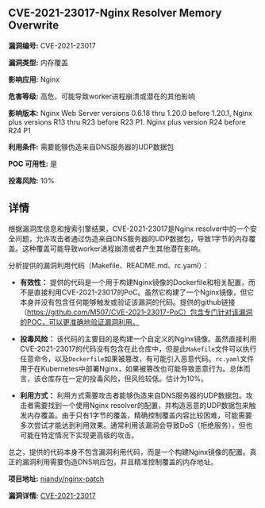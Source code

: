 ## CVE-2021-23017-Nginx Resolver Memory Overwrite

**漏洞编号:** CVE-2021-23017

**漏洞类型:** 内存覆盖

**影响应用:** Nginx

**危害等级:** 高危，可能导致worker进程崩溃或潜在的其他影响

**影响版本:** Nginx Web Server versions 0.6.18 thru 1.20.0 before 1.20.1, Nginx plus versions R13 thru R23 before R23 P1. Nginx plus version R24 before R24 P1

**利用条件:** 需要能够伪造来自DNS服务器的UDP数据包

**POC 可用性:** 是

**投毒风险:** 10%

## 详情

根据漏洞库信息和搜索引擎结果，CVE-2021-23017是Nginx resolver中的一个安全问题，允许攻击者通过伪造来自DNS服务器的UDP数据包，导致1字节的内存覆盖。这种覆盖可能导致worker进程崩溃或者产生其他潜在影响。

分析提供的漏洞利用代码（Makefile、README.md、rc.yaml）：

*   **有效性：** 提供的代码是一个用于构建Nginx镜像的Dockerfile和相关配置，而不是直接利用CVE-2021-23017的PoC。虽然它构建了一个Nginx镜像，但它本身并没有包含任何能够触发或验证该漏洞的代码。提供的github链接（https://github.com/M507/CVE-2021-23017-PoC）包含专门针对该漏洞的POC，可以更准确地验证漏洞利用。

*   **投毒风险：**  该代码的主要目的是构建一个自定义的Nginx镜像。虽然直接利用CVE-2021-23017的代码没有包含在此仓库中，但是此`Makefile`文件可以执行任意命令，以及`Dockerfile`如果被篡改，有可能引入恶意代码。`rc.yaml`文件用于在Kubernetes中部署Nginx，如果被篡改也可能导致恶意行为。总体而言，该仓库存在一定的投毒风险，但风险较低。估计为10%。

*   **利用方式：**  利用方式需要攻击者能够伪造来自DNS服务器的UDP数据包。攻击者需要找到一个使用Nginx resolver的配置，并构造恶意的UDP数据包来触发内存覆盖。由于只有1字节的覆盖，精确控制覆盖内容比较困难，可能需要多次尝试才能达到利用效果。通常利用该漏洞会导致DoS（拒绝服务），但也可能在特定情况下实现更高级的攻击。

总之，提供的代码本身不包含漏洞利用代码，而是一个构建Nginx镜像的配置。真正的漏洞利用需要伪造DNS响应包，并且精准控制覆盖的内存地址。

**项目地址:** [niandy/nginx-patch](https://github.com/niandy/nginx-patch)

**漏洞详情:** [CVE-2021-23017](https://nvd.nist.gov/vuln/detail/CVE-2021-23017)